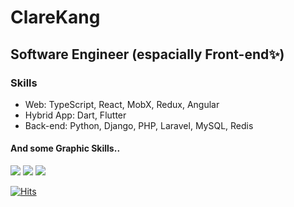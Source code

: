# ClareKang

## Software Engineer (espacially Front-end✨)

### Skills
* Web: TypeScript, React, MobX, Redux, Angular
* Hybrid App: Dart, Flutter
* Back-end: Python, Django, PHP, Laravel, MySQL, Redis

#### And some Graphic Skills..
<img src="https://img.shields.io/badge/Adobe_Photoshop-31A8FF?style=flat-square&logo=Adobe%20Photoshop&logoColor=white"/> <img src="https://img.shields.io/badge/Adobe_Illustrator-FF9A00?style=flat-square&logo=Adobe%20Illustrator&logoColor=222222"/> <img src="https://img.shields.io/badge/Adobe_Lightroom-31A8FF?style=flat-square&logo=Adobe%20Lightroom&logoColor=white"/>

[![Hits](https://hits.seeyoufarm.com/api/count/incr/badge.svg?url=https%3A%2F%2Fgithub.com%2FClareKang%2FClareKang&count_bg=transparent&title_bg=transparent&title=hits&edge_flat=true)](https://hits.seeyoufarm.com)
